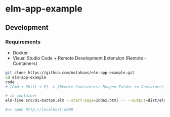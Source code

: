 # elm-app-example

## Development

### Requirements

* Docker
* Visual Studio Code + Remote Development Extension (Remote - Containers)

```sh
git clone https://github.com/notakaos/elm-app-example.git
cd elm-app-example
code .
# [Cmd + Shift + P] -> [Remote-Containers: Reopen Folder in Container]
```

```sh
# in container
elm-live src/01-button.elm --start-page=index.html -- --output=dist/elm.js

#=> open http://localhost:8000
```